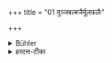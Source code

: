 +++
title = "01 मुञ्जबल्बजैर्मूलफलैः"

+++

<details><summary>Bühler</summary>

1. With Muñja-grass, Balbaja-grass (and articles made of them), roots, and fruits,
</details>

<details><summary>हरदत्त-टीका</summary>

## सूत्रम्
मुञ्जबल्बजैर्मूलफलैः ॥ १ ॥  
## टिप्पनी
मुञ्जबल्वजास्तृणविशेषाः ॥ १ ॥
</details>
